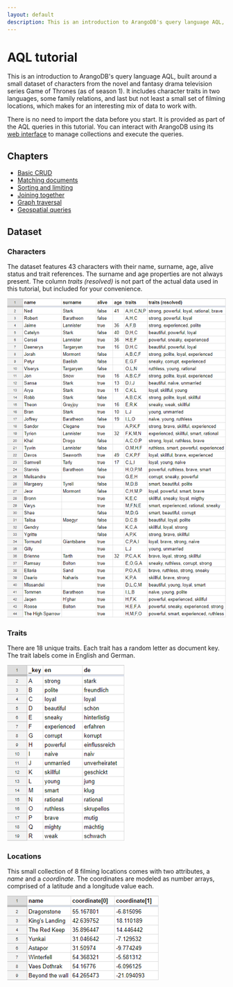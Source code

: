 ```yaml
---
layout: default
description: This is an introduction to ArangoDB's query language AQL, built around a smalldataset of characters from the novel and fantasy drama television seriesGame of Thrones (as of season 1)
---
```

AQL tutorial
============

This is an introduction to ArangoDB's query language AQL, built around a small
dataset of characters from the novel and fantasy drama television series
Game of Thrones (as of season 1). It includes character traits in two languages,
some family relations, and last but not least a small set of filming locations,
which makes for an interesting mix of data to work with.

There is no need to import the data before you start. It is provided as part
of the AQL queries in this tutorial. You can interact with ArangoDB using its
[web interface](../manual/gettingstarted-webinterface.html) to manage
collections and execute the queries.

Chapters
--------

- [Basic CRUD](tutorial-crud.html)
- [Matching documents](tutorial-filter.html)
- [Sorting and limiting](tutorial-sortlimit.html)
- [Joining together](tutorial-join.html)
- [Graph traversal](tutorial-traversal.html)
- [Geospatial queries](tutorial-geospatial.html)

<!-- Add later:
Advanced data manipulation: attributes, projections, calculations...
Aggregation: Grouping techniques
-->

Dataset
-------

### Characters

The dataset features 43 characters with their name, surname, age, alive status
and trait references. The surname and age properties are not always present.
The column *traits (resolved)* is not part of the actual data used in this
tutorial, but included for your convenience.

![Characters table](../images/Characters_Table.png)

### Traits

There are 18 unique traits. Each trait has a random letter as document key.
The trait labels come in English and German.

![Traits table](../images/Traits_Table.png)

### Locations

This small collection of 8 filming locations comes with two attributes, a
*name* and a *coordinate*. The coordinates are modeled as number arrays,
comprised of a latitude and a longitude value each.

![Locations table](../images/Locations_Table.png)
